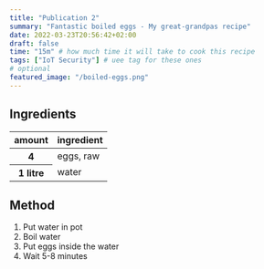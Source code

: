 ```yaml
---
title: "Publication 2"
summary: "Fantastic boiled eggs - My great-grandpas recipe"
date: 2022-03-23T20:56:42+02:00
draft: false
time: "15m" # how much time it will take to cook this recipe
tags: ["IoT Security"] # uee tag for these ones
# optional
featured_image: "/boiled-eggs.png"
---
```

## Ingredients

<table>
    <thead>
        <tr>
            <!-- table header -->
            <th>amount</th>
            <th>ingredient</th>
        </tr>
    </thead>
    <tbody>
        <tr>
            <th>4</th>
            <td>eggs, raw</td>
        </tr>
        <tr>
            <th>1 litre</th>
            <td>water</td>
        </tr>
    </tbody>
</table>

## Method

1. Put water in pot
2. Boil water
3. Put eggs inside the water
4. Wait 5-8 minutes
